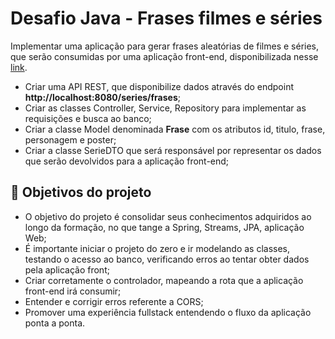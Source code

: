 # Desafio Java - Frases filmes e séries

Implementar uma aplicação para gerar frases aleatórias de filmes e séries, que serão consumidas por uma aplicação front-end, disponibilizada nesse [link](https://github.com/jacqueline-oliveira/3356-java-desafio-front).  

- Criar uma API REST, que disponibilize dados através do endpoint **http://localhost:8080/series/frases**;
- Criar as classes Controller, Service, Repository para implementar as requisições e busca ao banco;
- Criar a classe Model denominada **Frase** com os atributos id, titulo, frase, personagem e poster;
- Criar a classe SerieDTO que será responsável por representar os dados que serão devolvidos para a aplicação front-end;

## 🔨 Objetivos do projeto

- O objetivo do projeto é consolidar seus conhecimentos adquiridos ao longo da formação, no que tange a Spring, Streams, JPA, aplicação Web;
- É importante iniciar o projeto do zero e ir modelando as classes, testando o acesso ao banco, verificando erros ao tentar obter dados pela aplicação front;
- Criar corretamente o controlador, mapeando a rota que a aplicação front-end irá consumir;
- Entender e corrigir erros referente a CORS;
- Promover uma experiência fullstack entendendo o fluxo da aplicação ponta a ponta.
